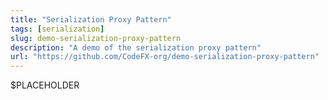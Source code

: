 ```yaml
---
title: "Serialization Proxy Pattern"
tags: [serialization]
slug: demo-serialization-proxy-pattern
description: "A demo of the serialization proxy pattern"
url: "https://github.com/CodeFX-org/demo-serialization-proxy-pattern"
---
```


$PLACEHOLDER
